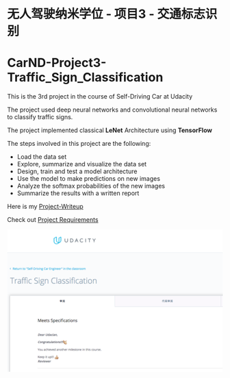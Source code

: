 # 无人驾驶纳米学位 - 项目3 - 交通标志识别  
# CarND-Project3-Traffic_Sign_Classification

[//]: # (Image References)

[image]: ./Pass-certificate.png 

This is the 3rd project in the course of Self-Driving Car at Udacity

The project used deep neural networks and convolutional neural networks to classify traffic signs.

The project implemented classical **LeNet** Architecture using **TensorFlow**

The steps involved in this project are the following:
* Load the data set
* Explore, summarize and visualize the data set
* Design, train and test a model architecture
* Use the model to make predictions on new images
* Analyze the softmax probabilities of the new images
* Summarize the results with a written report

 Here is my [Project-Writeup](./Project-Writeup.md)
 
 Check out  [Project Requirements](./Project-README.md)
 
 ![alt text][image]
